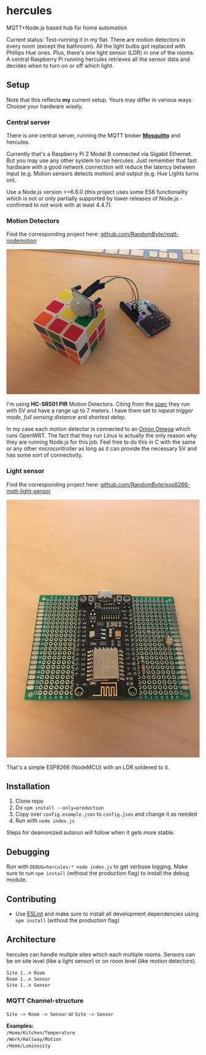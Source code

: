 # hercules
MQTT+Node.js based hub for home automation

Current status: Test-running it in my flat. There are motion detectors in every room (except the bathroom). All the light bulbs got replaced with Phillips Hue ones. Plus, there's one light sensor (LDR) in one of the rooms.
A central Raspberry Pi running hercules retrieves all the sensor data and decides when to turn on or off which light. 


## Setup
Note that this reflects **my** current setup. Yours may differ in various ways. Choose your hardware wisely.


### Central server
There is one central server, running the MQTT broker **[Mosquitto](https://mosquitto.org/)** and hercules.

Currently that's a Raspberry Pi 2 Model B connected via Gigabit Ethernet. But you may use any other system to run hercules. Just remember that fast hardware with a good network connection will reduce the latency between input (e.g. Motion sensors detects motion) and output (e.g. Hue Lights turns on).

Use a Node.js version >=6.6.0 (this project uses some ES6 functionality which is not or only partially supported by lower releases of Node.js - confirmed to not work with at least 4.4.7).

### Motion Detectors
Find the corresponding project here: [github.com/RandomByte/mqtt-nodemotion](https://github.com/RandomByte/mqtt-nodemotion)

![Rubik's Cube for scale](resources/motion-detector.png)

I'm using **HC-SR501 PIR** Motion Detectors. Citing from the [spec](https://www.mpja.com/download/31227sc.pdf) they run with 5V and have a range up to 7 meters. I have them set to *repeat trigger mode*, *full sensing distance* and *shortest delay*.

In my case each motion detector is connected to an [Onion Omega](https://onion.io/) which runs OpenWRT. The fact that they run Linux is actually the only reason why they are running Node.js for this job. Feel free to do this in C with the same or any other microcontroller as long as it can provide the necessary 5V and has some sort of connectivity.

### Light sensor
Find the corresponding project here: [github.com/RandomByte/esp8266-mqtt-light-sensor](https://github.com/RandomByte/esp8266-mqtt-light-sensor)

![](resources/ldr.png)

That's a simple ESP8266 (NodeMCU) with an LDR soldered to it.

## Installation
1. Clone repo
2. Do `npm install --only=production`
3. Copy over `config.example.json` to `config.json` and change it as needed
4. Run with `node index.js`

Steps for deamonized autorun will follow when it gets more stable.

## Debugging
Run with `DEBUG=hercules:* node index.js` to get verbose logging. Make sure to run `npm install` (without the production flag) to install the debug module.

## Contributing
- Use [ESLint](http://eslint.org/) and make sure to install all development dependencies using `npm install` (without the production flag)

## Architecture
hercules can handle multple sites which each multiple rooms. Sensors can be on site level (like a light sensor) or on room level (like motion detectors).


````
Site 1..n Room
Room 1..n Sensor
Site 1..n Sensor

````

### MQTT Channel-structure
`Site -> Room -> Sensor` or `Site -> Sensor`

**Examples:**  
`/Home/Kitchen/Temperature`  
`/Work/Hallway/Motion`  
`/Home/Luminosity`

